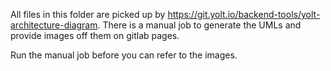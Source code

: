 All files in this folder are picked up by https://git.yolt.io/backend-tools/yolt-architecture-diagram.
There is a manual job to generate the UMLs and provide images off them on gitlab pages.

Run the manual job before you can refer to the images.
